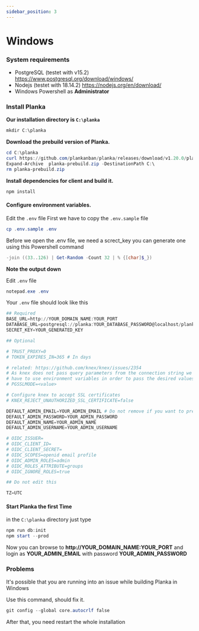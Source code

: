 ```yaml
---
sidebar_position: 3
---
```

# Windows
### System requirements
* PostgreSQL (testet with v15.2) https://www.postgresql.org/download/windows/
* Nodejs (testet with 18.14.2) https://nodejs.org/en/download/
* Windows Powershell as **Administrator**
### Install Planka
**Our installation directory is `C:\planka`**
```powershell
mkdir C:\planka
```

**Download the prebuild version of Planka.**
```powershell
cd C:\planka
curl https://github.com/plankanban/planka/releases/download/v1.20.0/planka-prebuild-v1.20.0.zip -o planka-prebuild.zip
Expand-Archive  planka-prebuild.zip -DestinationPath C:\
rm planka-prebuild.zip
```

**Install dependencies for client and build it.**
```powershell
npm install
```

#### Configure environment variables.
Edit the ``.env`` file
First we have to copy the ``.env.sample`` file

```powershell
cp .env.sample .env
```

Before we open the .env file, we need a screct_key
you can generate one using this Powershell command

```powershell
-join ((33..126) | Get-Random -Count 32 | % {[char]$_})
```
**Note the output down**


Edit ``.env`` file
```powershell
notepad.exe .env
```

Your ``.env`` file should look like this

```powershell
## Required
BASE_URL=http://YOUR_DOMAIN_NAME:YOUR_PORT
DATABASE_URL=postgresql://planka:YOUR_DATABASE_PASSWORD@localhost/planka
SECRET_KEY=YOUR_GENERATED_KEY

## Optional

# TRUST_PROXY=0
# TOKEN_EXPIRES_IN=365 # In days

# related: https://github.com/knex/knex/issues/2354
# As knex does not pass query parameters from the connection string we
# have to use environment variables in order to pass the desired values, e.g.
# PGSSLMODE=<value>

# Configure knex to accept SSL certificates
# KNEX_REJECT_UNAUTHORIZED_SSL_CERTIFICATE=false

DEFAULT_ADMIN_EMAIL=YOUR_ADMIN_EMAIL # Do not remove if you want to prevent this user from being edited/deleted
DEFAULT_ADMIN_PASSWORD=YOUR_ADMIN_PASSWORD
DEFAULT_ADMIN_NAME=YOUR_ADMIN_NAME
DEFAULT_ADMIN_USERNAME=YOUR_ADMIN_USERNAME

# OIDC_ISSUER=
# OIDC_CLIENT_ID=
# OIDC_CLIENT_SECRET=
# OIDC_SCOPES=openid email profile
# OIDC_ADMIN_ROLES=admin
# OIDC_ROLES_ATTRIBUTE=groups
# OIDC_IGNORE_ROLES=true

## Do not edit this

TZ=UTC
```



#### Start Planka the first Time
in the ``C:\planka`` directory just type

```powershell
npm run db:init
npm start --prod
```

Now you can browse to **http://YOUR_DOMAIN_NAME:YOUR_PORT** and login as **YOUR_ADMIN_EMAIL** with password **YOUR_ADMIN_PASSWORD**


### Problems

It's possible that you are running into an issue while building Planka in Windows

Use this command, should fix it.
```powershell
git config --global core.autocrlf false
```

After that, you need restart the whole installation
